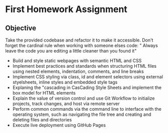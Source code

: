 # First Homework Assignment

## Objective
Take the provided codebase and refactor it to make it accessible. Don't forget the cardinal rule when working with someone elses code: " Always leave the code you are editing a little cleaner than you found it"

* Build and style static webpages with semantic HTML and CSS
* Implement best practices and standards when structuring HTML files using nested elements, indentation, comments, and line breaks
* Implement CSS styling via class, id and element selectors using external styelsheets, inline styles and embedded style tags
* Explaning the "cascading in CasCading Style Sheets and implement the box model for HTML elements
* Explain the value of version control and use Git Workflow to initialize projects, track changes, and host via remote server
* Perform common commands via the command line to interface with the operating system, such as navigating the file tree and creating and deleting files and directories
* Execute live deployment using GitHub Pages
